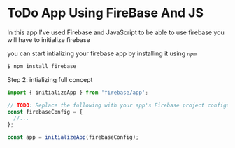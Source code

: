 # ToDo App Using FireBase And JS

In this app I've used Firebase and JavaScript
to be able to use firebase you will have to initialize firebase

you can start intializing your firebase app by installing it using <i>`npm`</i>
<br>

```bash
$ npm install firebase
```


Step 2: intializing full concept


```javascript
import { initializeApp } from 'firebase/app';
```

```js
// TODO: Replace the following with your app's Firebase project configuration
const firebaseConfig = {
  //...
};

const app = initializeApp(firebaseConfig);
```


